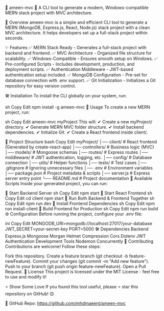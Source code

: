 📌 ameen-mvc 🚀 A CLI tool to generate a modern, Windows-compatible MERN
stack project with MVC architecture.

📖 Overview ameen-mvc is a simple and efficient CLI tool to generate a
MERN (MongoDB, Express.js, React, Node.js) stack project with a clean
MVC architecture. It helps developers set up a full-stack project within
seconds.

✨ Features ✅ MERN Stack Ready - Generates a full-stack project with
backend and frontend. ✅ MVC Architecture - Organized file structure for
scalability. ✅ Windows-Compatible - Ensures smooth setup on Windows. ✅
Pre-configured Scripts - Includes development, production, and
deployment scripts. ✅ Authentication Middleware - JWT-based
authentication setup included. ✅ MongoDB Configuration - Pre-set for
database connection with .env support. ✅ Git Initialization -
Initializes a Git repository for easy version control.

🛠️ Installation To install the CLI globally on your system, run:

sh Copy Edit npm install -g ameen-mvc 🚀 Usage To create a new MERN
project, run:

sh Copy Edit ameen-mvc myProject This will: ✔ Create a new myProject/
directory. ✔ Generate MERN MVC folder structure. ✔ Install backend
dependencies. ✔ Initialize Git. ✔ Create a React frontend inside
client/.

📂 Project Structure bash Copy Edit myProject/ │── client/ \# React
frontend (Generated by create-react-app) │── controllers/ \# Business
logic (MVC) │── models/ \# Mongoose schemas │── routes/ \# Express
routes │── middleware/ \# JWT authentication, logging, etc. │── config/
\# Database connection │── utils/ \# Helper functions │── tests/ \# Test
cases │── .gitignore \# Ignoring unnecessary files │── .env \#
Environment variables │── package.json \# Project metadata & scripts │──
server.js \# Express server entry point └── README.md \# Project
documentation 📜 Available Scripts Inside your generated project, you
can run:

🔹 Start Backend Server sh Copy Edit npm start 🔹 Start React Frontend
sh Copy Edit cd client npm start 🔹 Run Both Backend & Frontend Together
sh Copy Edit npm run dev 🔹 Install Frontend Dependencies sh Copy Edit
npm run install-client 🔹 Build Frontend for Production sh Copy Edit npm
run build ⚙ Configuration Before running the project, configure your
.env file:

ini Copy Edit MONGODB_URI=mongodb://localhost:27017/your-database
JWT_SECRET=your-secret-key PORT=5000 🛠 Dependencies Backend Express.js
Mongoose Morgan Helmet Compression Cors Dotenv JWT Authentication
Development Tools Nodemon Concurrently 🙌 Contributing Contributions are
welcome! Follow these steps:

Fork this repository. Create a feature branch (git checkout -b
feature-newFeature). Commit your changes (git commit -m "Add new
feature"). Push to your branch (git push origin feature-newFeature).
Open a Pull Request. 📜 License This project is licensed under the MIT
License - feel free to use and modify it!

⭐ Show Some Love If you found this tool useful, please ⭐ star this
repository on GitHub! 😊

🔗 GitHub Repo: https://github.com/mhdmaeent/ameen-mvc
